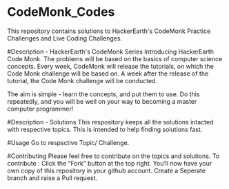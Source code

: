 # CodeMonk_Codes
This repository contains solutions to HackerEarth's CodeMonk Practice Challenges and Live Coding Challenges.

#Description - HackerEarth's CodeMonk Series
Introducing HackerEarth Code Monk. The problems will be based on the basics of computer science concepts. Every week, CodeMonk will release the tutorials, on which the Code Monk challenge will be based on. A week after the release of the tutorial, the Code Monk challenge will be conducted.

The aim is simple - learn the concepts, and put them to use. Do this repeatedly, and you will be well on your way to becoming a master computer programmer!

#Description - Solutions
This respository keeps all the solutions intacted with respective topics. This is intended to help finding solutions fast.

#Usage
Go to respsctive Topic/ Challenge.

#Contributing
Please feel free to contribute on the topics and solutions.
To contribute :
Click the “Fork” button at the top right.
You’ll now have your own copy of this repository in your github account.
Create a Seperate branch and raise a Pull request.
